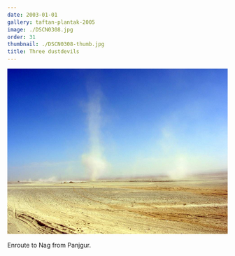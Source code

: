 ```yaml
---
date: 2003-01-01
gallery: taftan-plantak-2005
image: ./DSCN0308.jpg
order: 31
thumbnail: ./DSCN0308-thumb.jpg
title: Three dustdevils
---
```


![Three dustdevils](./DSCN0308.jpg)

Enroute to Nag from Panjgur.
